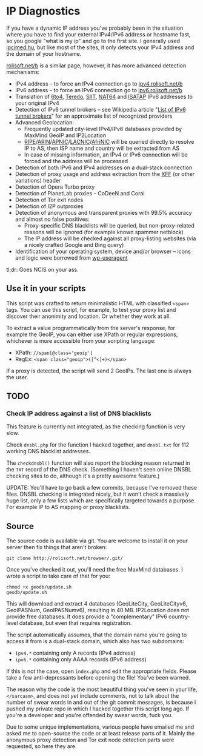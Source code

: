 # IP Diagnostics

If you have a dynamic IP address you've probably been in the situation where you have to find your external IPv4/IPv6 address or hostname fast, so you google "what is my ip" and go to the first site. I generally used [ipcimed.hu](http://ipcimed.hu/), but like most of the sites, it only detects your IPv4 address and the domain of your hostname.

[rolisoft.net/b](http://rolisoft.net/b) is a similar page, however, it has more advanced detection mechanisms:

*   IPv4 address – to force an IPv4 connection go to  [ipv4.rolisoft.net/b](http://ipv4.rolisoft.net/b)
*   IPv6 address – to force an IPv6 connection go to  [ipv6.rolisoft.net/b](http://ipv6.rolisoft.net/b)
*   Translation of [6to4](http://en.wikipedia.org/wiki/6to4), [Teredo](http://en.wikipedia.org/wiki/Teredo_tunneling), [SIIT](http://en.wikipedia.org/wiki/IPv6_transition_mechanisms#Stateless_IP.2FICMP_Translation_.28SIIT.29), [NAT64](http://en.wikipedia.org/wiki/NAT64) and [ISATAP](http://en.wikipedia.org/wiki/ISATAP) IPv6 addresses to your original IPv4
*   Detection of IPv6 tunnel brokers – see Wikipedia article "[List of IPv6 tunnel brokers](http://en.wikipedia.org/wiki/List_of_IPv6_tunnel_brokers)" for an approximate list of recognized providers
*   Advanced Geolocation:
    *   Frequently updated city-level IPv4/IPv6 databases provided by MaxMind GeoIP and IP2Location
    *   [RIPE](http://www.ripe.net/)/[ARIN](https://www.arin.net/)/[APNIC](http://www.apnic.net/)/[LACNIC](http://www.lacnic.net/)/[AfriNIC](http://www.afrinic.net/) will be queried directly to resolve IP to AS, then ISP name and country will be extracted from AS
    *   In case of missing information, an IPv4 or IPv6 connection will be forced and the address will be processed
*   Detection of both IPv6 and IPv4 addresses on a dual-stack connection
*   Detection of proxy usage and address extraction from the [XFF](http://en.wikipedia.org/wiki/X-Forwarded-For) (or other variations) header
*   Detection of Opera Turbo proxy
*   Detection of PlanetLab proxies – CoDeeN and Coral
*   Detection of Tor exit nodes
*   Detection of I2P outproxies
*   Detection of anonymous and transparent proxies with 99.5% accuracy and almost no false positives:
    *   Proxy-specific DNS blacklists will be queried, but non-proxy-related reasons will be ignored (for example known spammer netblock)
    *   The IP address will be checked against all proxy-listing websites (via a nicely crafted Google and Bing query)
*   Identification of your operating system, device and/or browser &ndash; icons and logic were borrowed from [wp-useragent](http://wordpress.org/extend/plugins/wp-useragent/)

tl;dr: Goes NCIS on your ass.

## Use it in your scripts

This script was crafted to return minimalistic HTML with classified `<span>` tags. You can use this script, for example, to test your proxy list and discover their anonimity and location. Or whether they work at all.

To extract a value programmatically from the server's response, for example the GeoIP, you can either use XPath or regular expressions, whichever is more accessible from your scripting language:

*   XPath: `//span[@class='geoip']`
*   RegEx: `<span class="geoip">([^<]+)</span>`

If a proxy is detected, the script will send 2 GeoIPs. The last one is always the user.

## TODO

### Check IP address against a list of DNS blacklists

This feature is currently not integrated, as the checking function is very slow.

Check `dnsbl.php` for the function I hacked together, and `dnsbl.txt` for 112 working DNS blacklist addresses.

The `checkdnsbl()` function will also report the blocking reason returned in the `TXT` record of the DNS check. (Something I haven't seen online DNSBL checking sites to do, although it's a pretty awesome feature.)

UPDATE: You'll have to go back a few commits, because I've removed these files. DNSBL checking is integrated nicely, but it won't check a massively huge list, only a few lists which are specifically targeted towards a purpose. For example IP to AS mapping or proxy blacklists.

## Source

The source code is available via git. You are welcome to install it on your server then fix things that aren't broken:

	git clone http://rolisoft.net/browser/.git/

Once you've checked it out, you'll need the free MaxMind databases. I wrote a script to take care of that for you:

	chmod +x geodb/update.sh
	geodb/update.sh

This will download and extract 4 databases (GeoLiteCity, GeoLiteCityv6, GeoIPASNum, GeoIPASNumv6), resulting in 40 MB. IP2Location does not provide free databases. It does provide a "complementary" IPv6 country-level database, but even that requires registration.

The script automatically assumes, that the domain name you're going to access it from is a dual-stack domain, which also has two subdomains:

*   `ipv4.*` containing only A records (IPv4 address)
*   `ipv6.*` containing only AAAA records (IPv6 address)

If this is not the case, open `index.php` and edit the appropriate fields. Please take a few anti-depressants before opening the file! You've been warned.

The reason why the code is the most beautiful thing you've seen in your life, `</sarcasm>`, and does not _yet_ include comments, not to talk about the number of swear words in and out of the git commit messages, is because I pushed my private repo in which I hacked together this script long ago. If you're a developer and you're offended by swear words, fuck you.

Due to some unique implementations, various people have emailed me and asked me to open-source the code or at least release parts of it. Mainly the anonymous proxy detection and Tor exit node detection parts were requested, so here they are.